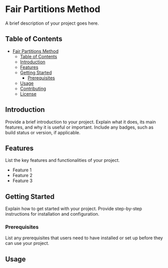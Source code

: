 # Fair Partitions Method

A brief description of your project goes here.

## Table of Contents
- [Fair Partitions Method](#project-name)
  - [Table of Contents](#table-of-contents)
  - [Introduction](#introduction)
  - [Features](#features)
  - [Getting Started](#getting-started)
    - [Prerequisites](#prerequisites)
  - [Usage](#usage)
  - [Contributing](#contributing)
  - [License](#license)

## Introduction

Provide a brief introduction to your project. Explain what it does, its main features, and why it is useful or important. Include any badges, such as build status or version, if applicable.

## Features

List the key features and functionalities of your project.

- Feature 1
- Feature 2
- Feature 3

## Getting Started

Explain how to get started with your project. Provide step-by-step instructions for installation and configuration.

### Prerequisites

List any prerequisites that users need to have installed or set up before they can use your project.

## Usage



